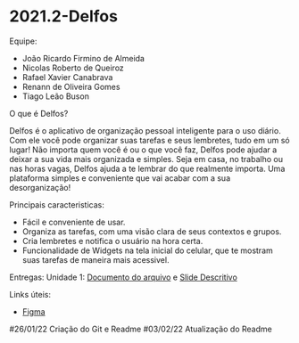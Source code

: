 # 2021.2-Delfos

Equipe:
 - João Ricardo Firmino de Almeida
 - Nicolas Roberto de Queiroz
 - Rafael Xavier Canabrava
 - Renann de Oliveira Gomes
 - Tiago Leão Buson

O que é Delfos?

Delfos é o aplicativo de organização pessoal inteligente para o uso diário.
Com ele você pode organizar suas tarefas e seus lembretes, tudo em um só lugar!
Não importa quem você é ou o que você faz, Delfos pode ajudar a deixar a sua vida mais organizada e simples.
Seja em casa, no trabalho ou nas horas vagas, Delfos ajuda a te lembrar do que realmente importa.
Uma plataforma simples e conveniente que vai acabar com a sua desorganização!

Principais caracteristicas:
 - Fácil e conveniente de usar.
 - Organiza as tarefas, com uma visão clara de seus contextos e grupos.
 - Cria lembretes e notifica o usuário na hora certa.
 - Funcionalidade de Widgets na tela inicial do celular, que te mostram suas tarefas de maneira mais acessivel.

Entregas:
Unidade 1:
[Documento do arquivo](https://docs.google.com/document/d/1HR7rtHgrEGjItuvbkPORHD0XW5b7364EYPoJ9nsxj6I/edit?usp=sharing) e 
[Slide Descritivo]()

Links úteis:

- [Figma](https://www.figma.com/file/9luZlstA0pZRrJTQ0e4Qmv/MDS_2021-2?node-id=0%3A1)

 #26/01/22 Criação do Git e Readme
 #03/02/22 Atualização do Readme
